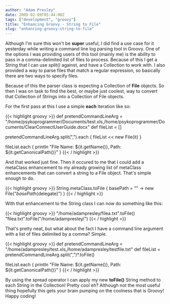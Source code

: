 ```yaml
---
author: "Adam Presley"
date: 2009-02-09T05:44:00Z
tags: ["development", "groovy"]
title: "Enhancing Groovy - String to File"
slug: "enhancing-groovy-string-to-file"
---
```


Although I'm sure this won't be **super** useful, I did find a use case
for it yesterday while writing a command line log parsing tool in
Groovy. One of the options I was providing users of this tool (mainly
me) is the ability to pass in a comma-delimited list of files to
process. Because of this I get a String that I can use *split()*
against, and have a Collection to work with. I also provided a way to
parse files that match a regular expression, so basically there are two
ways to specify files.

Because of this the parser class is expecting a Collection of **File**
objects. So then I was on task to find the best, or maybe just coolest,
way to convert that Collection of Strings into a Collection of File
objects.

For the first pass at this I use a simple **each** iteration like so:

{{< highlight groovy >}}
def pretendCommandLineArg = "/home/psykoprogrammer/Documents/test.xls,/home/psykoprogrammer/Documents/ClearConnectUserGuide.docx"
def fileList = []

pretendCommandLineArg.split(",").each {
	fileList << new File(it)
}

fileList.each {
	println "File Name: ${it.getName()}, Path: ${it.getCanonicalPath()}"
}
{{< / highlight >}}

And that worked just fine. Then it occured to me that I could add a
metaClass enhancement to my already growing list of metaClass
enhancements that can convert a string to a File object. That's simple
enough to do.

{{< highlight groovy >}}
String.metaClass.toFile { basePath = "" ->
	new File("${basePath}${delegate}")
}
{{< / highlight >}}

With that enhancement to the String class I can now do something like
this:

{{< highlight groovy >}}
"/home/adampresley/filea.txt".toFile()
"filea.txt".toFile("/home/adampresley/")
{{< / highlight >}}

That's pretty neat, but what about the fact I have a command line
argument with a list of files delimited by a comma? Simple.

{{< highlight groovy >}}
def pretendCommandLineArg = "/home/adampresley/test.xls,/home/adampresley/testfile.txt"
def fileList = pretendCommandLineArg.split(",")*.toFile()

fileList.each {
	println "File Name: ${it.getName()}, Path: ${it.getCanonicalPath()}"
}
{{< / highlight >}}

By using the spread operator I can apply my new **toFile()** String
method to each String in the Collection! Pretty cool eh? Although not
the most useful thing hopefully this gets your brain pumping on the
coolness that is Groovy! Happy coding!
